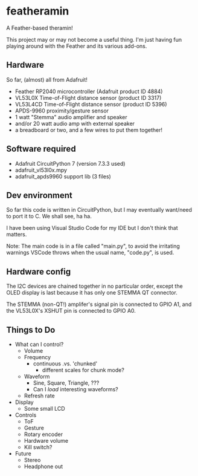 # featheramin
A Feather-based theramin!

This project may or may not become a useful thing. 
I'm just having fun playing around with the Feather and its various add-ons.

## Hardware
So far, (almost) all from Adafruit!
 * Feather RP2040 microcontroller (Adafruit product ID 4884)
 * VL53L0X Time-of-Flight distance sensor (product ID 3317)
 * VL53L4CD Time-of-Flight distance sensor (product ID 5396)
 * APDS-9960 proximity/gesture sensor
 * 1 watt "Stemma" audio amplifier and speaker
 *  and/or 20 watt audio amp with external speaker
 * a breadboard or two, and a few wires to put them together!

## Software required
 * Adafruit CircuitPython 7 (version 7.3.3 used)
 * adafruit_vl53l0x.mpy
 * adafruit_apds9960 support lib (3 files)

## Dev environment
So far this code is written in CircuitPython, but I may eventually want/need to port it to C. We shall see, ha ha.

I have been using Visual Studio Code for my IDE but I don't think that matters.

Note: The main code is in a file called "main.py", to avoid the irritating warnings VSCode throws when the usual name, "code.py", is used.

## Hardware config
The I2C devices are chained together in no particular order, except the OLED display is last because it has only one STEMMA QT connector.

The STEMMA (non-QT!) amplifer's signal pin is connected to GPIO A1, and the VL53L0X's XSHUT pin is connected to GPIO A0.


## Things to Do
 * What can I control?
   * Volume
   * Frequency
     * continuous .vs. 'chunked'
       * different scales for chunk mode?
   * Waveform
     * Sine, Square, Triangle, ???
     * Can I *load* interesting waveforms?
   * Refresh rate
 * Display
   * Some small LCD
 * Controls
   * ToF
   * Gesture
   * Rotary encoder
   * Hardware volume
   * Kill switch?
 * Future
   * Stereo
   * Headphone out


